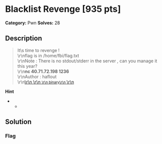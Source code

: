 # Blacklist Revenge [935 pts]

**Category:** Pwn
**Solves:** 28

## Description
>It\s time to revenge  !<br/>\r\nflag is in /home/fbi/flag.txt<br/>\r\nNote : There is no stdout/stderr in the server , can you manage it this year?<br>\r\n<b>nc 40.71.72.198 1236 </b><br/>\r\nAuthor : haflout <br/>\r\n<a class="btn btn-success btn-outlined" href="https://static.fword.tech/blacklist">\r\n    <i color="#fff" class="fas fa-download"></i>\r\n    <small>\r\n        binary\r\n    </small>\r\n</a>

**Hint**
* -

## Solution

### Flag

